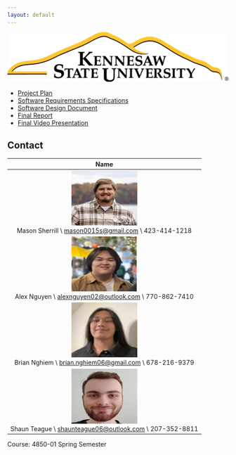 ```yaml
---
layout: default
---
```


<img src="assets/images/KSULogo.png" alt="Kennesaw State University Logo" />

* [Project Plan](./project-plan.html)
* [Software Requirements Specifications](./SRS.html)
* [Software Design Document](./SDD.html)
* [Final Report](./FinalReport.html)
* [Final Video Presentation](./VideoPresentation.html)

## Contact

| Name             
|:---------------:
| <img src="assets/images/Mason.png" alt="Mason Sherrill" width="150" height="125"/> <br> Mason Sherrill  \ <mason0015s@gmail.com> \ 423-414-1218 
| <img src="assets/images/Alex.png" alt="Alex Nguyen" width="150" height="125"/> <br> Alex Nguyen \ <alexnguyen02@outlook.com> \ 770-862-7410 
| <img src="assets/images/Brian.png" alt="Brian Nghiem" width="150" height="125"/> <br> Brian Nghiem \ <brian.nghiem06@gmail.com> \ 678-216-9379 
| <img src="assets/images/Shaun.png" alt="Shaun Teague" width="150" height="125"/> <br> Shaun Teague \ <shaunteague06@outlook.com> \ 207-352-8811 

Course: 4850-01 Spring Semester
